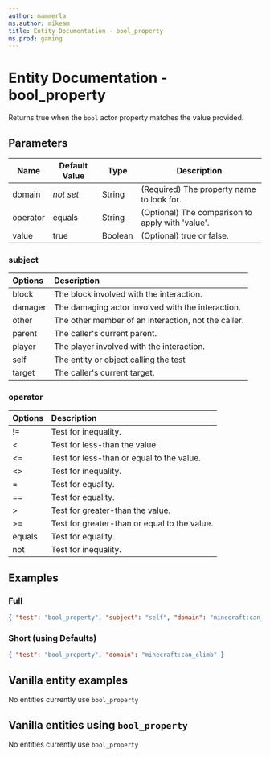```yaml
---
author: mammerla
ms.author: mikeam
title: Entity Documentation - bool_property
ms.prod: gaming
---
```


# Entity Documentation - bool_property

Returns true when the `bool` actor property matches the value provided.

## Parameters

|Name |Default Value  |Type  |Description  |
|---------|---------|---------|---------|
| domain| *not set* |String | (Required) The property name to look for. |
| operator|equals |String | (Optional) The comparison to apply with 'value'.|
| value| true| Boolean | (Optional) true or false. |

### subject

| Options| Description |
|:-----------|:-----------|
| block| The block involved with the interaction. |
| damager| The damaging actor involved with the interaction. |
| other| The other member of an interaction, not the caller. |
| parent| The caller's current parent. |
| player| The player involved with the interaction. |
| self| The entity or object calling the test |
| target| The caller's current target. |

### operator

| Options| Description |
|:-----------|:-----------|
| !=| Test for inequality. |
| <| Test for less-than the value. |
| <=| Test for less-than or equal to the value. |
| <>| Test for inequality. |
| =| Test for equality. |
| ==| Test for equality. |
| >| Test for greater-than the value. |
| >=| Test for greater-than or equal to the value. |
| equals| Test for equality. |
| not| Test for inequality. |

## Examples

### Full

```json
{ "test": "bool_property", "subject": "self", "domain": "minecraft:can_climb", "operator": "equals", "value": "true" }
```

### Short (using Defaults)

```json
{ "test": "bool_property", "domain": "minecraft:can_climb" }
```

## Vanilla entity examples

No entities currently use `bool_property`

## Vanilla entities using `bool_property`

No entities currently use `bool_property`

